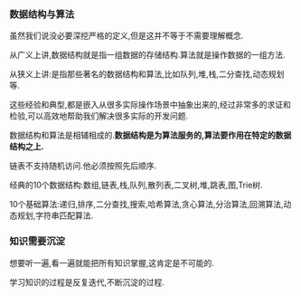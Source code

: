 ### 数据结构与算法

虽然我们说没必要深挖严格的定义,但是这并不等于不需要理解概念.

从广义上讲,数据结构就是指一组数据的存储结构.算法就是操作数据的一组方法.

从狭义上讲:是指那些著名的数据结构和算法,比如队列,堆,栈,二分查找,动态规划等.

这些经验和典型,都是嵌入从很多实际操作场景中抽象出来的,经过非常多的求证和检验,可以高效地帮助我们解决很多实际的开发问题.

数据结构和算法是相辅相成的.**数据结构是为算法服务的,算法要作用在特定的数据结构之上.**

链表不支持随机访问.他必须按照先后顺序.

经典的10个数据结构:数组,链表,栈,队列,散列表,二叉树,堆,跳表,图,Trie树.

10个基础算法:递归,排序,二分查找,搜索,哈希算法,贪心算法,分治算法,回溯算法,动态规划,字符串匹配算法.

### 知识需要沉淀

想要听一遍,看一遍就能把所有知识掌握,这肯定是不可能的.

学习知识的过程是反复迭代,不断沉淀的过程.
